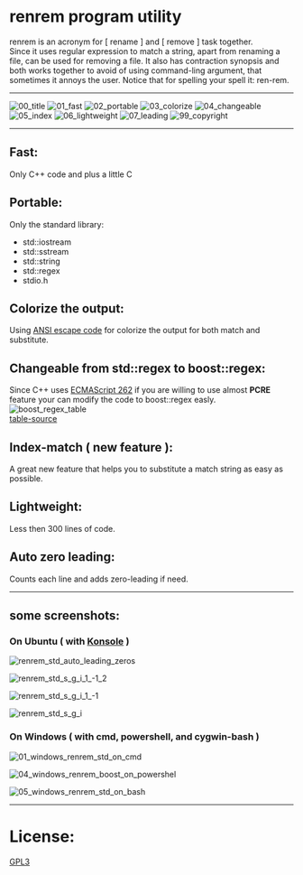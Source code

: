 # renrem program utility  
renrem is an acronym for [ rename ] and [ remove ] task together.  
Since it uses regular expression to match a string, apart from renaming a file, can be used for removing a file. It also has contraction synopsis and both works together to avoid of using command-ling argument, that sometimes it annoys the user. Notice that for spelling your spell it: ren-rem.  

---


![00_title](https://github.com/k-five/renrem/blob/master/button/00_title.png)
![01_fast](https://github.com/k-five/renrem/blob/master/button/01_fast.png)
![02_portable](https://github.com/k-five/renrem/blob/master/button/02_portable.png)
![03_colorize](https://github.com/k-five/renrem/blob/master/button/03_colorize.png)
![04_changeable](https://github.com/k-five/renrem/blob/master/button/04_changeable.png)
![05_index](https://github.com/k-five/renrem/blob/master/button/05_index.png)
![06_lightweight](https://github.com/k-five/renrem/blob/master/button/06_lightweight.png)
![07_leading](https://github.com/k-five/renrem/blob/master/button/07_leading.png)
![99_copyright](https://github.com/k-five/renrem/blob/master/button/99_copyright.png)


---

## Fast:
Only C++ code and plus a little C  

## Portable:
Only the standard library:  
* std::iostream  
* std::sstream
* std::string    
* std::regex  
* stdio.h  

## Colorize the output:
Using [ANSI escape code](https://en.wikipedia.org/wiki/ANSI_escape_code) for colorize the output for both match and substitute.  

## Changeable from std::regex to boost::regex:
Since C++ uses [ECMAScript 262](https://www.ecma-international.org/publications/standards/Ecma-262.htm) if you are willing to use almost **PCRE** feature your can modify the code to boost::regex easly.  
![boost_regex_table](https://github.com/k-five/renrem/blob/master/screenshot/boost_regex_table.png)  
[table-source](http://www.regular-expressions.info/)

## Index-match ( new feature ):
A great new feature that helps you to substitute a match string as easy as possible.  

## Lightweight:
Less then 300 lines of code.  

## Auto zero leading:
Counts each line and adds zero-leading if need.  

---

## some screenshots:

### On Ubuntu ( with [Konsole](https://konsole.kde.org/) )

![renrem_std_auto_leading_zeros](https://github.com/k-five/renrem/blob/master/screenshot/renrem_std_auto_leading_zeros.png)  

![renrem_std_s_g_i_1_-1_2](https://github.com/k-five/renrem/blob/master/screenshot/renrem_std_s_g_i_1_-1_2.png)  

![renrem_std_s_g_i_1_-1](https://github.com/k-five/renrem/blob/master/screenshot/renrem_std_s_g_i_1_-1.png)  

![renrem_std_s_g_i](https://github.com/k-five/renrem/blob/master/screenshot/renrem_std_s_g_i.png)  

### On Windows ( with cmd, powershell, and cygwin-bash )

![01_windows_renrem_std_on_cmd](https://github.com/k-five/renrem/blob/master/screenshot/01_windows_renrem_std_on_cmd.png)  

![04_windows_renrem_boost_on_powershel](https://github.com/k-five/renrem/blob/master/screenshot/04_windows_renrem_boost_on_powershel.png)  

![05_windows_renrem_std_on_bash](https://github.com/k-five/renrem/blob/master/screenshot05_windows_renrem_std_on_bash.png)  


---


# License:  
[GPL3](https://www.gnu.org/licenses/gpl-3.0.en.html)  
